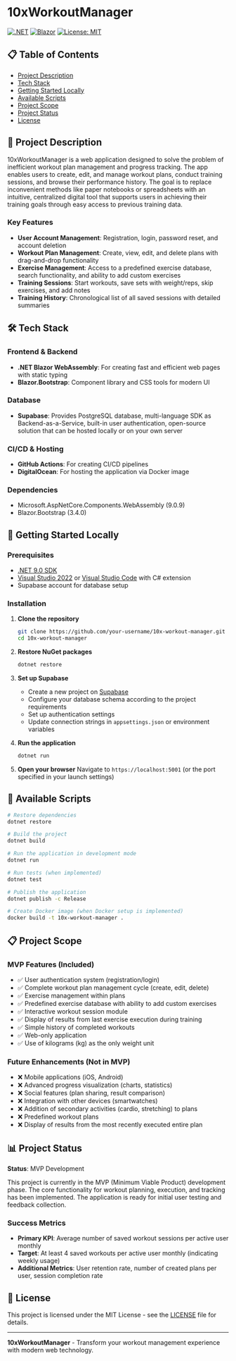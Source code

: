# 10xWorkoutManager

[![.NET](https://img.shields.io/badge/.NET-9.0-blue.svg)](https://dotnet.microsoft.com/)
[![Blazor](https://img.shields.io/badge/Blazor-WebAssembly-green.svg)](https://dotnet.microsoft.com/apps/aspnet/web-apps/blazor)
[![License: MIT](https://img.shields.io/badge/License-MIT-yellow.svg)](https://opensource.org/licenses/MIT)

## 📋 Table of Contents
- [Project Description](#-project-description)
- [Tech Stack](#-tech-stack)
- [Getting Started Locally](#-getting-started-locally)
- [Available Scripts](#-available-scripts)
- [Project Scope](#-project-scope)
- [Project Status](#-project-status)
- [License](#-license)

## 🎯 Project Description

10xWorkoutManager is a web application designed to solve the problem of inefficient workout plan management and progress tracking. The app enables users to create, edit, and manage workout plans, conduct training sessions, and browse their performance history. The goal is to replace inconvenient methods like paper notebooks or spreadsheets with an intuitive, centralized digital tool that supports users in achieving their training goals through easy access to previous training data.

### Key Features
- **User Account Management**: Registration, login, password reset, and account deletion
- **Workout Plan Management**: Create, view, edit, and delete plans with drag-and-drop functionality
- **Exercise Management**: Access to a predefined exercise database, search functionality, and ability to add custom exercises
- **Training Sessions**: Start workouts, save sets with weight/reps, skip exercises, and add notes
- **Training History**: Chronological list of all saved sessions with detailed summaries

## 🛠 Tech Stack

### Frontend & Backend
- **.NET Blazor WebAssembly**: For creating fast and efficient web pages with static typing
- **Blazor.Bootstrap**: Component library and CSS tools for modern UI

### Database
- **Supabase**: Provides PostgreSQL database, multi-language SDK as Backend-as-a-Service, built-in user authentication, open-source solution that can be hosted locally or on your own server

### CI/CD & Hosting
- **GitHub Actions**: For creating CI/CD pipelines
- **DigitalOcean**: For hosting the application via Docker image

### Dependencies
- Microsoft.AspNetCore.Components.WebAssembly (9.0.9)
- Blazor.Bootstrap (3.4.0)

## 🚀 Getting Started Locally

### Prerequisites
- [.NET 9.0 SDK](https://dotnet.microsoft.com/download/dotnet/9.0)
- [Visual Studio 2022](https://visualstudio.microsoft.com/) or [Visual Studio Code](https://code.visualstudio.com/) with C# extension
- Supabase account for database setup

### Installation

1. **Clone the repository**
   ```bash
   git clone https://github.com/your-username/10x-workout-manager.git
   cd 10x-workout-manager
   ```

2. **Restore NuGet packages**
   ```bash
   dotnet restore
   ```

3. **Set up Supabase**
   - Create a new project on [Supabase](https://supabase.com)
   - Configure your database schema according to the project requirements
   - Set up authentication settings
   - Update connection strings in `appsettings.json` or environment variables

4. **Run the application**
   ```bash
   dotnet run
   ```

5. **Open your browser**
   Navigate to `https://localhost:5001` (or the port specified in your launch settings)

## 📜 Available Scripts

```bash
# Restore dependencies
dotnet restore

# Build the project
dotnet build

# Run the application in development mode
dotnet run

# Run tests (when implemented)
dotnet test

# Publish the application
dotnet publish -c Release

# Create Docker image (when Docker setup is implemented)
docker build -t 10x-workout-manager .
```

## 📋 Project Scope

### MVP Features (Included)
- ✅ User authentication system (registration/login)
- ✅ Complete workout plan management cycle (create, edit, delete)
- ✅ Exercise management within plans
- ✅ Predefined exercise database with ability to add custom exercises
- ✅ Interactive workout session module
- ✅ Display of results from last exercise execution during training
- ✅ Simple history of completed workouts
- ✅ Web-only application
- ✅ Use of kilograms (kg) as the only weight unit

### Future Enhancements (Not in MVP)
- ❌ Mobile applications (iOS, Android)
- ❌ Advanced progress visualization (charts, statistics)
- ❌ Social features (plan sharing, result comparison)
- ❌ Integration with other devices (smartwatches)
- ❌ Addition of secondary activities (cardio, stretching) to plans
- ❌ Predefined workout plans
- ❌ Display of results from the most recently executed entire plan

## 📊 Project Status

**Status**: MVP Development

This project is currently in the MVP (Minimum Viable Product) development phase. The core functionality for workout planning, execution, and tracking has been implemented. The application is ready for initial user testing and feedback collection.

### Success Metrics
- **Primary KPI**: Average number of saved workout sessions per active user monthly
- **Target**: At least 4 saved workouts per active user monthly (indicating weekly usage)
- **Additional Metrics**: User retention rate, number of created plans per user, session completion rate

## 📄 License

This project is licensed under the MIT License - see the [LICENSE](LICENSE) file for details.

---

**10xWorkoutManager** - Transform your workout management experience with modern web technology.
